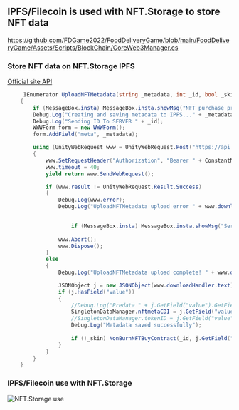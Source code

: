## IPFS/Filecoin is used with NFT.Storage to store NFT data


https://github.com/FDGame2022/FoodDeliveryGame/blob/main/FoodDeliveryGame/Assets/Scripts/BlockChain/CoreWeb3Manager.cs

### Store NFT data on NFT.Storage IPFS
[Official site API](https://nft.storage/api-docs/)

``` C#
     IEnumerator UploadNFTMetadata(string _metadata, int _id, bool _skin)
    {
        if (MessageBox.insta) MessageBox.insta.showMsg("NFT purchase process started\nThis can up to minute", false);
        Debug.Log("Creating and saving metadata to IPFS..." + _metadata);
        Debug.Log("Sending ID To SERVER " + _id);
        WWWForm form = new WWWForm();
        form.AddField("meta", _metadata);

        using (UnityWebRequest www = UnityWebRequest.Post("https://api.nft.storage/store", form))
        {
            www.SetRequestHeader("Authorization", "Bearer " + ConstantManager.nftStorage_key);
            www.timeout = 40;
            yield return www.SendWebRequest();

            if (www.result != UnityWebRequest.Result.Success)
            {
                Debug.Log(www.error);
                Debug.Log("UploadNFTMetadata upload error " + www.downloadHandler.text);

               
                    if (MessageBox.insta) MessageBox.insta.showMsg("Server error\nPlease try again", true);
                
                www.Abort();
                www.Dispose();
            }
            else
            {
                Debug.Log("UploadNFTMetadata upload complete! " + www.downloadHandler.text);

                JSONObject j = new JSONObject(www.downloadHandler.text);
                if (j.HasField("value"))
                {
                    //Debug.Log("Predata " + j.GetField("value").GetField("ipnft").stringValue);
                    SingletonDataManager.nftmetaCDI = j.GetField("value").GetField("url").stringValue; //ipnft
                    //SingletonDataManager.tokenID = j.GetField("value").GetField("ipnft").stringValue; //ipnft
                    Debug.Log("Metadata saved successfully");
                    
                    if (!_skin) NonBurnNFTBuyContract(_id, j.GetField("value").GetField("url").stringValue);
                }
            }
        }
    }
```
### IPFS/Filecoin use with NFT.Storage 
![NFT.Storage use](/HT_Images/Hanging6.jpg)
